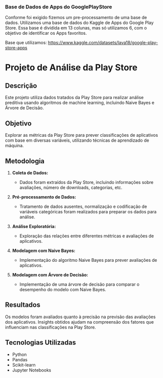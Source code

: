 ### Base de Dados de Apps do GooglePlayStore
Conforme foi exigido fizemos um pre-processamento de uma base de dados. Utilizamos uma base de dados do Kaggle de Apps do Google Play Store. Essa base é dividida em 13 colunas, mas só utilizamos 6, com o objetivo de identificar os Apps favoritos.

Base que utilizamos: https://www.kaggle.com/datasets/lava18/google-play-store-apps

# Projeto de Análise da Play Store

## Descrição
Este projeto utiliza dados tratados da Play Store para realizar análise preditiva usando algoritmos de machine learning, incluindo Naive Bayes e Árvore de Decisão.

## Objetivo
Explorar as métricas da Play Store para prever classificações de aplicativos com base em diversas variáveis, utilizando técnicas de aprendizado de máquina.

## Metodologia
1. **Coleta de Dados:**
   - Dados foram extraídos da Play Store, incluindo informações sobre avaliações, número de downloads, categorias, etc.

2. **Pré-processamento de Dados:**
   - Tratamento de dados ausentes, normalização e codificação de variáveis categóricas foram realizados para preparar os dados para análise.

3. **Análise Exploratória:**
   - Exploração das relações entre diferentes métricas e avaliações de aplicativos.

4. **Modelagem com Naive Bayes:**
   - Implementação do algoritmo Naive Bayes para prever avaliações de aplicativos.

5. **Modelagem com Árvore de Decisão:**
   - Implementação de uma árvore de decisão para comparar o desempenho do modelo com Naive Bayes.

## Resultados
Os modelos foram avaliados quanto à precisão na previsão das avaliações dos aplicativos. Insights obtidos ajudam na compreensão dos fatores que influenciam nas classificações na Play Store.

## Tecnologias Utilizadas
- Python
- Pandas
- Scikit-learn
- Jupyter Notebooks
